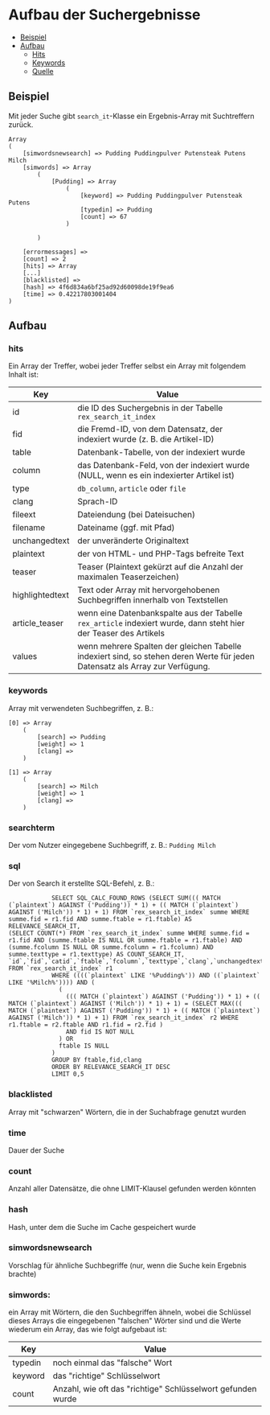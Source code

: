 # Aufbau der Suchergebnisse

- [Beispiel](#beispiel)
- [Aufbau](#aufbau)
    - [Hits](#aufbau-hits)
    - [Keywords](#aufbau-keywords)
    - [Quelle](#einstellungen-quelle)

## Beispiel

Mit jeder Suche gibt `search_it`-Klasse ein Ergebnis-Array mit Suchtreffern zurück.

```
Array
(
    [simwordsnewsearch] => Pudding Puddingpulver Putensteak Putens Milch
    [simwords] => Array
        (
            [Pudding] => Array
                (
                    [keyword] => Pudding Puddingpulver Putensteak Putens
                    [typedin] => Pudding
                    [count] => 67
                )

        )

    [errormessages] => 
    [count] => 2
    [hits] => Array
	[...]
	[blacklisted] => 
    [hash] => 4f6d834a6bf25ad92d60098de19f9ea6
    [time] => 0.42217803001404
)
```

## Aufbau


### hits

Ein Array der Treffer, wobei jeder Treffer selbst ein Array mit folgendem Inhalt ist:

Key | Value
------ | ------
id|die ID des Suchergebnis in der Tabelle `rex_search_it_index`
fid|die Fremd-ID, von dem Datensatz, der indexiert wurde (z. B. die Artikel-ID)
table|Datenbank-Tabelle, von der indexiert wurde
column|das Datenbank-Feld, von der indexiert wurde (NULL, wenn es ein indexierter Artikel ist)
type|`db_column`, `article` oder `file`
clang|Sprach-ID
fileext|Dateiendung (bei Dateisuchen)
filename|Dateiname (ggf. mit Pfad)
unchangedtext|der unveränderte Originaltext
plaintext|der von HTML- und PHP-Tags befreite Text
teaser|Teaser (Plaintext gekürzt auf die Anzahl der maximalen Teaserzeichen)
highlightedtext|Text oder Array mit hervorgehobenen Suchbegriffen innerhalb von Textstellen
article_teaser|wenn eine Datenbankspalte aus der Tabelle `rex_article` indexiert wurde, dann steht hier der Teaser des Artikels
values|wenn mehrere Spalten der gleichen Tabelle indexiert sind, so stehen deren Werte für jeden Datensatz als Array zur Verfügung.

### keywords

Array mit verwendeten Suchbegriffen, z. B.:

```
[0] => Array
	(
		[search] => Pudding
		[weight] => 1
		[clang] => 
	)

[1] => Array
	(
		[search] => Milch
		[weight] => 1
		[clang] => 
	)
```

### searchterm

Der vom Nutzer eingegebene Suchbegriff, z. B.:  `Pudding Milch`

### sql

Der von Search it erstellte SQL-Befehl, z. B.:

```
            SELECT SQL_CALC_FOUND_ROWS (SELECT SUM((( MATCH (`plaintext`) AGAINST ('Pudding')) * 1) + (( MATCH (`plaintext`) AGAINST ('Milch')) * 1) + 1) FROM `rex_search_it_index` summe WHERE summe.fid = r1.fid AND summe.ftable = r1.ftable) AS RELEVANCE_SEARCH_IT,
(SELECT COUNT(*) FROM `rex_search_it_index` summe WHERE summe.fid = r1.fid AND (summe.ftable IS NULL OR summe.ftable = r1.ftable) AND (summe.fcolumn IS NULL OR summe.fcolumn = r1.fcolumn) AND summe.texttype = r1.texttype) AS COUNT_SEARCH_IT, `id`,`fid`,`catid`,`ftable`,`fcolumn`,`texttype`,`clang`,`unchangedtext`,`plaintext`,`teaser`,`values`,`filename`,`fileext` FROM `rex_search_it_index` r1
            WHERE ((((`plaintext` LIKE '%Pudding%')) AND ((`plaintext` LIKE '%Milch%')))) AND (
              (
                ((( MATCH (`plaintext`) AGAINST ('Pudding')) * 1) + (( MATCH (`plaintext`) AGAINST ('Milch')) * 1) + 1) = (SELECT MAX((( MATCH (`plaintext`) AGAINST ('Pudding')) * 1) + (( MATCH (`plaintext`) AGAINST ('Milch')) * 1) + 1) FROM `rex_search_it_index` r2 WHERE r1.ftable = r2.ftable AND r1.fid = r2.fid )
                AND fid IS NOT NULL
              ) OR
              ftable IS NULL
            )
            GROUP BY ftable,fid,clang
            ORDER BY RELEVANCE_SEARCH_IT DESC
            LIMIT 0,5
```

### blacklisted

Array mit "schwarzen" Wörtern, die in der Suchabfrage genutzt wurden

### time 

Dauer der Suche

### count

Anzahl aller Datensätze, die ohne LIMIT-Klausel gefunden werden könnten

### hash

Hash, unter dem die Suche im Cache gespeichert wurde

### simwordsnewsearch

Vorschlag für ähnliche Suchbegriffe (nur, wenn die Suche kein Ergebnis brachte)

### simwords: 

ein Array mit Wörtern, die den Suchbegriffen ähneln, wobei die Schlüssel dieses Arrays die eingegebenen "falschen" Wörter sind und die Werte wiederum ein Array, das wie folgt aufgebaut ist:

Key | Value
------ | ------
typedin|noch einmal das "falsche" Wort
keyword|das "richtige" Schlüsselwort
count|Anzahl, wie oft das "richtige" Schlüsselwort gefunden wurde 



 